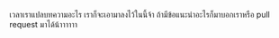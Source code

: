 เวลาเราแปลบทความอะไร เราก็จะเอามาลงไว้ในนี้จ้า ถ้ามีข้อแนะนำอะไรก็มาบอกเราหรือ pull request มาได้น้าาาาาา
